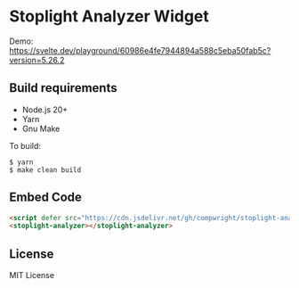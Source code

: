 # Stoplight Analyzer Widget

Demo: https://svelte.dev/playground/60986e4fe7944894a588c5eba50fab5c?version=5.26.2

## Build requirements

* Node.js 20+
* Yarn
* Gnu Make

To build:

```
$ yarn
$ make clean build
```

## Embed Code

```html
<script defer src="https://cdn.jsdelivr.net/gh/compwright/stoplight-analyzer-embed@refs/heads/master/build/stoplight-analyzer.min.js"></script>
<stoplight-analyzer></stoplight-analyzer>
```

## License

MIT License
